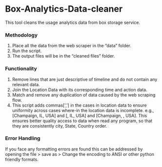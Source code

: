 # Box-Analytics-Data-cleaner
This tool cleans the usage analytics data from box storage service.

### Methodology
1.	Place all the data from the web scraper in the “data” folder.
2.	Run the script.
3.	The output files will be in the “cleaned files” folder.

### Functionality
1. Remove lines that are just descriptive of timeline and do not contain any relevant data.
2. Join the Location Data with its corresponding time and action data.
3. Match and remove any duplication of data caused by the web scraping flow.
4. This script adds commas[','] in the cases in location data to ensure uniformity across cases where-in the location data is incomplete. e.g., [Champaign, IL, USA] and [, IL, USA] and [Champaign, , USA]. This ensures better quality access to data when read any program, so that they are consistently city, State, Country order.

### Error Handling
If you face any formatting errors are found this can be addressed by opening the file > save as > Change the encoding to ANSI or other python friendly formats.
